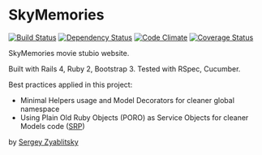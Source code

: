 # SkyMemories

[![Build Status](https://travis-ci.org/szyablitsky/skymemories.png?branch=master)](https://travis-ci.org/szyablitsky/skymemories)
[![Dependency Status](https://gemnasium.com/szyablitsky/skymemories.png)](https://gemnasium.com/szyablitsky/skymemories)
[![Code Climate](https://codeclimate.com/github/szyablitsky/skymemories.png)](https://codeclimate.com/github/szyablitsky/skymemories)
[![Coverage Status](https://coveralls.io/repos/szyablitsky/skymemories/badge.png)](https://coveralls.io/r/szyablitsky/skymemories)

SkyMemories movie stubio website.

Built with Rails 4, Ruby 2, Bootstrap 3.
Tested with RSpec, Cucumber.

Best practices applied in this project:
* Minimal Helpers usage and Model Decorators for cleaner global namespace
* Using Plain Old Ruby Objects (PORO) as Service Objects for cleaner Models code ([SRP])

[SRP]: http://en.wikipedia.org/wiki/Single_responsibility_principle

by [Sergey Zyablitsky](http://finch.pro/)